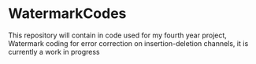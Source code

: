# WatermarkCodes
This repository will contain in code used for my fourth year project, Watermark coding for error correction on insertion-deletion channels, it is currently a work in progress
